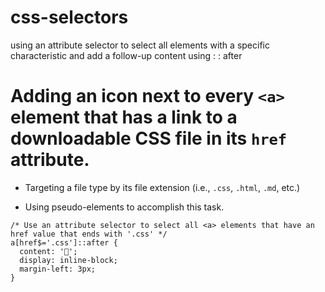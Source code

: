 # css-selectors
using an attribute selector to select all elements with a specific characteristic and add a follow-up content using : : after


# Adding an icon next to every `<a>` element that has a link to a downloadable CSS file in its `href` attribute.

- Targeting a file type by its file extension (i.e., `.css`, `.html`, `.md`, etc.)

- Using pseudo-elements to accomplish this task.


```
/* Use an attribute selector to select all <a> elements that have an href value that ends with '.css' */
a[href$='.css']::after {
  content: '📝';
  display: inline-block;
  margin-left: 3px;
}
```
